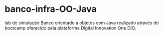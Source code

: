 # banco-infra-OO-Java
lab de simulação Banco orientado a objetos com Java realizado através do bootcamp oferecido pela plataforma Digital Innovation One DIO.

